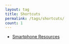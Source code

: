 ```yaml
---
layout: tag
title: Shortcuts
permalink: /tags/shortcuts/
count: 1
---
```


- [Smartphone Resources](https://itsmejayd.github.io/blog/resources%20directory/mobile-resources/)
